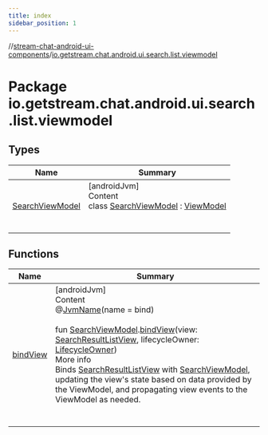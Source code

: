 ```yaml
---
title: index
sidebar_position: 1
---
```

//[stream-chat-android-ui-components](../../index.md)/[io.getstream.chat.android.ui.search.list.viewmodel](index.md)



# Package io.getstream.chat.android.ui.search.list.viewmodel  


## Types  
  
|  Name |  Summary | 
|---|---|
| <a name="io.getstream.chat.android.ui.search.list.viewmodel/SearchViewModel///PointingToDeclaration/"></a>[SearchViewModel](SearchViewModel/index.md)| <a name="io.getstream.chat.android.ui.search.list.viewmodel/SearchViewModel///PointingToDeclaration/"></a>[androidJvm]  <br/>Content  <br/>class [SearchViewModel](SearchViewModel/index.md) : [ViewModel](https://developer.android.com/reference/kotlin/androidx/lifecycle/ViewModel.html)  <br/><br/><br/>|


## Functions  
  
|  Name |  Summary | 
|---|---|
| <a name="io.getstream.chat.android.ui.search.list.viewmodel//bindView/io.getstream.chat.android.ui.search.list.viewmodel.SearchViewModel#io.getstream.chat.android.ui.search.list.SearchResultListView#androidx.lifecycle.LifecycleOwner/PointingToDeclaration/"></a>[bindView](bindView.md)| <a name="io.getstream.chat.android.ui.search.list.viewmodel//bindView/io.getstream.chat.android.ui.search.list.viewmodel.SearchViewModel#io.getstream.chat.android.ui.search.list.SearchResultListView#androidx.lifecycle.LifecycleOwner/PointingToDeclaration/"></a>[androidJvm]  <br/>Content  <br/>@[JvmName](https://kotlinlang.org/api/latest/jvm/stdlib/kotlin.jvm/-jvm-name/index.html)(name = bind)  <br/>  <br/>fun [SearchViewModel](SearchViewModel/index.md).[bindView](bindView.md)(view: [SearchResultListView](../io.getstream.chat.android.ui.search.list/SearchResultListView/index.md), lifecycleOwner: [LifecycleOwner](https://developer.android.com/reference/kotlin/androidx/lifecycle/LifecycleOwner.html))  <br/>More info  <br/>Binds [SearchResultListView](../io.getstream.chat.android.ui.search.list/SearchResultListView/index.md) with [SearchViewModel](SearchViewModel/index.md), updating the view's state based on data provided by the ViewModel, and propagating view events to the ViewModel as needed.  <br/><br/><br/>|

